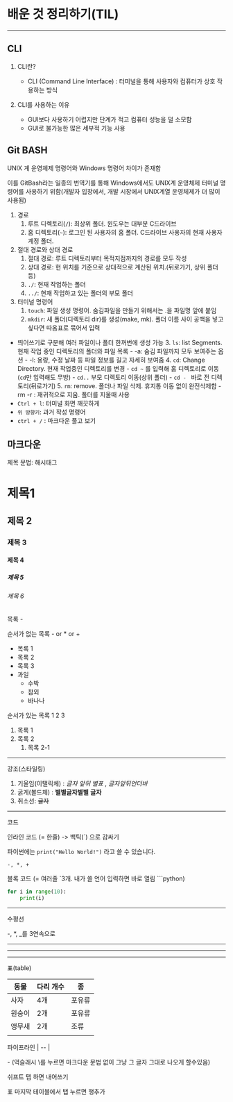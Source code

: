 # 배운 것 정리하기(TIL)

---

## CLI

1. CLI란?

   - CLI (Command Line Interface) : 터미널을 통해 사용자와 컴퓨터가 상호 작용하는 방식
2. CLI를 사용하는 이유 
   - GUI보다 사용하기 어렵지만 단계가 적고 컴퓨터 성능을 덜 소모함
   - GUI로 불가능한 많은 세부적 기능 사용



## Git BASH

UNIX 계 운영체제 명령어와 Windows 명령어 차이가 존재함

이를 GitBash라는 일종의 번역기를 통해 Windows에서도 UNIX계 운영체제 터미널 명령어를 사용하기 위함(개발자 입장에서, 개발 시장에서 UNIX계열 운영체제가 더 많이 사용됨)

1. 경로
   1. 루트 디렉토리(`/`): 최상위 폴더. 윈도우는 대부분 C드라이브
   2. 홈 디렉토리(`~`): 로그인 된 사용자의 홈 폴더. C드라이브 사용자의 현재 사용자 계정 폴더.
2. 절대 경로와 상대 경로
   1. 절대 경로: 루트 디렉토리부터 목적지점까지의 경로를 모두 작성
   2. 상대 경로: 현 위치를 기준으로 상대적으로 계산된 위치.(뒤로가기, 상위 폴더 등)
   3. `./`: 현재 작업하는 폴더
   4. `../`: 현재 작업하고 있는 폴더의 부모 폴더
3. 터미널 명령어
   1. `touch`: 파일 생성 명령어. 숨김파일을 만들기 위해서는 .을 파일명 앞에 붙임
   2. `mkdir`: 새 폴더(디렉토리 dir)를 생성(make, mk). 폴더 이름 사이 공백을 넣고 싶다면 따옴표로 묶어서 입력

* 띄어쓰기로 구분해 여러 파일이나 폴더 한꺼번에 생성 가능
               3. `ls`: list Segments. 현재 작업 중인 디렉토리의 폴더와 파일 목록
                  - -a: 숨김 파일까지 모두 보여주는 옵션
                  - -l: 용량, 수정 날짜 등 파일 정보를 길고 자세히 보여줌
               4. `cd`: Change Directory. 현재 작업중인 디렉토리를 변경
                  - `cd ~` 를 입력해 홈 디렉토리로 이동(`cd`만 입력해도 무방)
                  - `cd..` 부모 디렉토리 이동(상위 폴더)
                  - `cd - ` 바로 전 디렉토리(뒤로가기)
               5. `rm`: remove. 폴더나 파일 삭제. 휴지통 이동 없이 완전삭제함
                  - rm -r : 재귀적으로 지움. 폴더를 지울때 사용
* `Ctrl + l`: 터미널 화면 깨끗하게
* `위 방향키`: 과거 작성 명령어
* `ctrl + /` : 마크다운 풀고 보기



## 마크다운 

제목 문법: 해시태그

# 제목1 #

## 제목 2

### 제목 3

#### 제목 4

##### 제목 5

###### 제목 6



목록 -

순서가 없는 목록 - or * or +

- 목록 1
- 목록 2
- 목록 3
- 과일
  - 수박
  - 참외
  - 바나나



순서가 있는 목록 1 2 3 

1. 목록 1
2. 목록 2
   1. 목록 2-1

---

강조(스타일링)

1. 기울임(이탤릭체) : *글자 앞뒤 별표* , _글자앞뒤언더바_
2. 굵게(볼드체) : **별별글자별별** __글자__
3. 취소선: ~~글자~~

---

코드

인라인 코드 (= 한줄) -> 백틱(`) 으로 감싸기

파이썬에는 `print("Hello World!")` 라고 쓸 수 있습니다.

`-, *, +`

블록 코드 (= 여러줄 `3개. 내가 쓸 언어 입력하면 바로 열림 ```python)

```python
for i in range(10):
	print(i)
```

---

수평선

-, *, _를 3연속으로

***

___



---

표(table)

| 동물   | 다리 개수 | 종     |
| ------ | --------- | ------ |
| 사자   | 4개       | 포유류 |
| 원숭이 | 2개       | 포유류 |
| 앵무새 | 2개       | 조류   |
|        |           |        |

파이프라인 | -- |

\- (역슬래시 \\를 누르면 마크다운 문법 없이 그냥 그 글자 그대로 나오게 할수있음)

쉬프트 탭 하면 내어쓰기

표 마지막 테이블에서 탭 누르면 행추가









